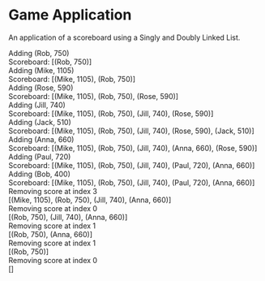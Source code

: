 Game Application
================

An application of a scoreboard using a Singly and Doubly Linked List.

Adding (Rob, 750)<br>
 Scoreboard: [(Rob, 750)]<br>
Adding (Mike, 1105)<br>
 Scoreboard: [(Mike, 1105), (Rob, 750)]<br>
Adding (Rose, 590)<br>
 Scoreboard: [(Mike, 1105), (Rob, 750), (Rose, 590)]<br>
Adding (Jill, 740)<br>
 Scoreboard: [(Mike, 1105), (Rob, 750), (Jill, 740), (Rose, 590)]<br>
Adding (Jack, 510)<br>
 Scoreboard: [(Mike, 1105), (Rob, 750), (Jill, 740), (Rose, 590), (Jack, 510)]<br>
Adding (Anna, 660)<br>
 Scoreboard: [(Mike, 1105), (Rob, 750), (Jill, 740), (Anna, 660), (Rose, 590)]<br>
Adding (Paul, 720)<br>
 Scoreboard: [(Mike, 1105), (Rob, 750), (Jill, 740), (Paul, 720), (Anna, 660)]<br>
Adding (Bob, 400)<br>
 Scoreboard: [(Mike, 1105), (Rob, 750), (Jill, 740), (Paul, 720), (Anna, 660)]<br>
Removing score at index 3<br>
[(Mike, 1105), (Rob, 750), (Jill, 740), (Anna, 660)]<br>
Removing score at index 0<br>
[(Rob, 750), (Jill, 740), (Anna, 660)]<br>
Removing score at index 1<br>
[(Rob, 750), (Anna, 660)]<br>
Removing score at index 1<br>
[(Rob, 750)]<br>
Removing score at index 0<br>
[]
